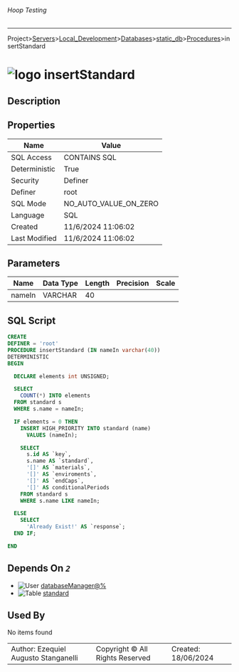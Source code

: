 ###### Hoop Testing
___
Project>[Servers](../../../../Servers.md)>[Local_Development](../../../Local_Development.md)>[Databases](../../Databases.md)>[static_db](../static_db.md)>[Procedures](Procedures.md)>insertStandard


# ![logo](../../../../../Images/procedure64.svg) insertStandard

## <a name="#Description"></a>Description
> 
## <a name="#Properties"></a>Properties
|Name|Value|
|---|---|
|SQL Access|CONTAINS SQL|
|Deterministic|True|
|Security|Definer|
|Definer|root|
|SQL Mode|NO_AUTO_VALUE_ON_ZERO|
|Language|SQL|
|Created|11/6/2024 11:06:02|
|Last Modified|11/6/2024 11:06:02|


## <a name="#Parameters"></a>Parameters
|Name|Data Type|Length|Precision|Scale|
|---|---|---|---|---|
|nameIn|VARCHAR|40|||

## <a name="#SqlScript"></a>SQL Script
```SQL
CREATE
DEFINER = 'root'
PROCEDURE insertStandard (IN nameIn varchar(40))
DETERMINISTIC
BEGIN

  DECLARE elements int UNSIGNED;

  SELECT
    COUNT(*) INTO elements
  FROM standard s
  WHERE s.name = nameIn;

  IF elements = 0 THEN
    INSERT HIGH_PRIORITY INTO standard (name)
      VALUES (nameIn);

    SELECT
      s.id AS `key`,
      s.name AS `standard`,
      '[]' AS `materials`,
      '[]' AS `enviroments`,
      '[]' AS `endCaps`,
      '[]' AS conditionalPeriods
    FROM standard s
    WHERE s.name LIKE nameIn;

  ELSE
    SELECT
      'Already Exist!' AS `response`;
  END IF;

END
```

## <a name="#DependsOn"></a>Depends On _`2`_
- ![User](../../../../../Images/user.svg) [databaseManager@%](../../../Users/databaseManager@%.md)
- ![Table](../../../../../Images/table.svg) [standard](../Tables/standard.md)


## <a name="#UsedBy"></a>Used By
No items found

||||
|---|---|---|
|Author: Ezequiel Augusto Stanganelli|Copyright © All Rights Reserved|Created: 18/06/2024|